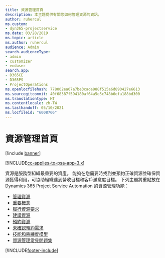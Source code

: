 ```yaml
---
title: 資源管理首頁
description: 本主題提供有關您如何管理資源的資訊。
author: ruhercul
ms.custom:
- dyn365-projectservice
ms.date: 03/28/2019
ms.topic: article
ms.author: ruhercul
audience: Admin
search.audienceType:
- admin
- customizer
- enduser
search.app:
- D365CE
- D365PS
- ProjectOperations
ms.openlocfilehash: 778002ea07a7be3cade988f515a6d890427e6613
ms.sourcegitcommit: 40f68387f594180af64a5e5c748b6efa188bd300
ms.translationtype: HT
ms.contentlocale: zh-TW
ms.lasthandoff: 05/10/2021
ms.locfileid: "6008706"
---
```

# <a name="resource-management-home-page"></a>資源管理首頁

[!include [banner](../includes/psa-now-project-operations.md)]

[!INCLUDE[cc-applies-to-psa-app-3.x](../includes/cc-applies-to-psa-app-3x.md)]

資源是服務型組織最重要的資產。 能夠在您需要時找到並預約正確資源並確保資源獲得利用，可協助組織達到營收目標和客戶滿意度目標。 下列主題將重點放在 Dynamics 365 Project Service Automation 的資源管理功能：

- [管理資源](manage-resources.md)
- [重要概念](reports-key-concepts.md)
- [履行資源要求](resource-management-fulfill-requests.md)
- [建議資源](resource-management-propose-resources.md)
- [預約資源](resource-management-book-resources-scheduleboard.md)
- [未確認預約需求](resource-management-softbook-requirements.md)
- [技能和熟練度模型](resource-management-skills-proficiency.md)
- [資源管理常見問題集](resource-management-faq.md)


[!INCLUDE[footer-include](../includes/footer-banner.md)]